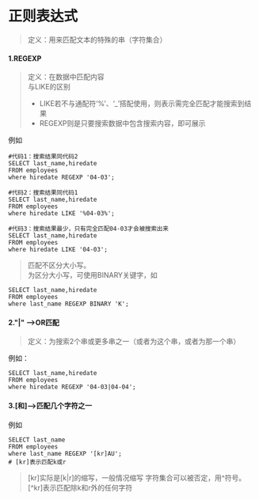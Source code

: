 # 正则表达式

> 定义：用来匹配文本的特殊的串（字符集合）

#### 1.REGEXP

> 定义：在数据中匹配内容
> <br>与LIKE的区别
> - LIKE若不与通配符‘%’、‘_’搭配使用，则表示需完全匹配才能搜索到结果
> - REGEXP则是只要搜索数据中包含搜索内容，即可展示</br>

例如
```
#代码1：搜索结果同代码2
SELECT last_name,hiredate
FROM employees
where hiredate REGEXP '04-03';

#代码2：搜索结果同代码1
SELECT last_name,hiredate
FROM employees
where hiredate LIKE '%04-03%';

#代码3：搜索结果最少，只有完全匹配04-03才会被搜索出来
SELECT last_name,hiredate
FROM employees
where hiredate LIKE '04-03';

```

> 匹配不区分大小写。
<br>为区分大小写，可使用BINARY关键字，如</br>

```
SELECT last_name,hiredate
FROM employees
where last_name REGEXP BINARY 'K';
```

#### 2."|" -->OR匹配
> 定义：为搜索2个串或更多串之一（或者为这个串，或者为那一个串）

例如：
```
SELECT last_name,hiredate
FROM employees
where hiredate REGEXP '04-03|04-04';
```

#### 3.[和]-->匹配几个字符之一

例如
```
SELECT last_name
FROM employees
where last_name REGEXP '[kr]AU';
# [kr]表示匹配k或r
```

> [kr]实际是[k|r]的缩写，一般情况缩写
> 字符集合可以被否定，用^符号。[^kr]表示匹配除k和r外的任何字符



